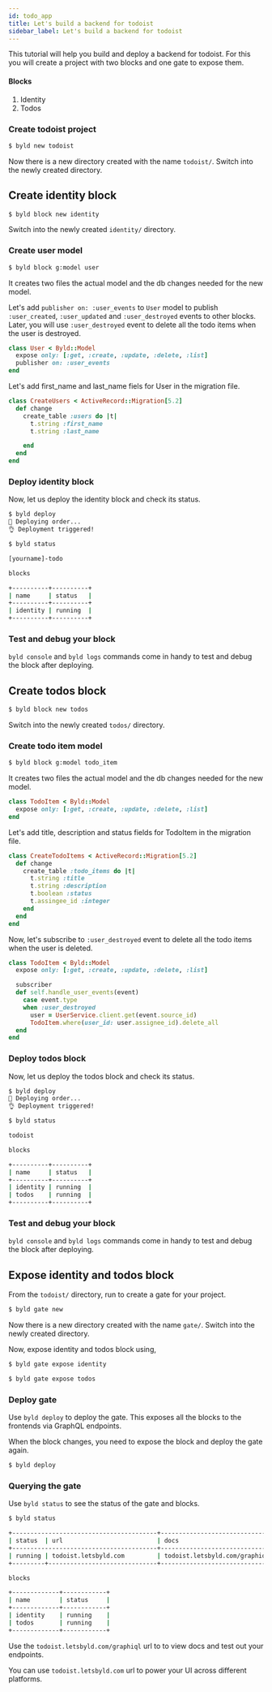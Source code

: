 ```yaml
---
id: todo_app
title: Let's build a backend for todoist
sidebar_label: Let's build a backend for todoist
---
```


This tutorial will help you build and deploy a backend for todoist. For this you
will create a project with two blocks and one gate to expose them.

#### Blocks
1. Identity
2. Todos

### Create todoist project

```sh
$ byld new todoist
```

Now there is a new directory created with the name `todoist/`. Switch
into the newly created directory.

## Create identity block

```sh
$ byld block new identity
```

Switch into the newly created `identity/` directory.

### Create user model

```sh
$ byld block g:model user
```

It creates two files the actual model and the db changes needed for the new
model.

Let's add `publisher on: :user_events` to `User` model to publish
`:user_created`, `:user_updated` and `:user_destroyed` events to other blocks.
Later, you will use `:user_destroyed` event to delete all the todo items when
the user is destroyed.

```ruby
class User < Byld::Model
  expose only: [:get, :create, :update, :delete, :list]
  publisher on: :user_events
end
```

Let's add first_name  and last_name fiels for User in the migration file.

```ruby
class CreateUsers < ActiveRecord::Migration[5.2]
  def change
    create_table :users do |t|
      t.string :first_name
      t.string :last_name

    end
  end
end
```

### Deploy identity block

Now, let us deploy the identity block and check its status.

```sh
$ byld deploy
🤞 Deploying order...
👌 Deployment triggered!

$ byld status

[yourname]-todo

blocks

+----------+----------+
| name     | status   |
+----------+----------+
| identity | running  |
+----------+----------+

```

### Test and debug your block

`byld console` and `byld logs` commands come in handy to test and debug the
block after deploying.

## Create todos block

```sh
$ byld block new todos
```

Switch into the newly created `todos/` directory.

### Create todo item model

```sh
$ byld block g:model todo_item
```

It creates two files the actual model and the db changes needed for the new
model.

```ruby
class TodoItem < Byld::Model
  expose only: [:get, :create, :update, :delete, :list]
end
```

Let's add title, description and status fields for TodoItem in the migration
file.

```ruby
class CreateTodoItems < ActiveRecord::Migration[5.2]
  def change
    create_table :todo_items do |t|
      t.string :title
      t.string :description
      t.boolean :status
      t.assingee_id :integer
    end
  end
end
```

Now, let's subscribe to `:user_destroyed` event to delete all the todo items
when the user is deleted.

```ruby
class TodoItem < Byld::Model
  expose only: [:get, :create, :update, :delete, :list]

  subscriber
  def self.handle_user_events(event)
    case event.type
    when :user_destroyed
      user = UserService.client.get(event.source_id)
      TodoItem.where(user_id: user.assignee_id).delete_all
  end
end
```

### Deploy todos block

Now, let us deploy the todos block and check its status.

```sh
$ byld deploy
🤞 Deploying order...
👌 Deployment triggered!

$ byld status

todoist

blocks

+----------+----------+
| name     | status   |
+----------+----------+
| identity | running  |
| todos    | running  |
+----------+----------+

```

### Test and debug your block

`byld console` and `byld logs` commands come in handy to test and debug the
block after deploying.

## Expose identity and todos block

From the `todoist/` directory, run to create a gate for your project.

```sh
$ byld gate new
```

Now there is a new directory created with the name `gate/`. Switch into the
newly created directory.

Now, expose identity and todos block using,

```sh
$ byld gate expose identity
```

```sh
$ byld gate expose todos
```
### Deploy gate

Use `byld deploy` to deploy the gate. This exposes all the blocks to the
frontends via GraphQL endpoints.

When the block changes, you need to expose the block and deploy the gate again.

```sh
$ byld deploy
```

### Querying the gate

Use `byld status` to see the status of the gate and blocks.

```sh
$ byld status

+----------------------------------------+---------------------------------------+
| status  | url                          | docs                                  |
+----------------------------------------+---------------------------------------+
| running | todoist.letsbyld.com         | todoist.letsbyld.com/graphiql         |
+---------+------------------------------+---------------------------------------+

blocks

+-------------+------------+
| name        | status     |
+-------------+------------+
| identity    | running    |
| todos       | running    |
+-------------+------------+
```

Use the `todoist.letsbyld.com/graphiql` url to to view docs and
test out your endpoints. 

You can use `todoist.letsbyld.com` url to power your UI across different platforms.


